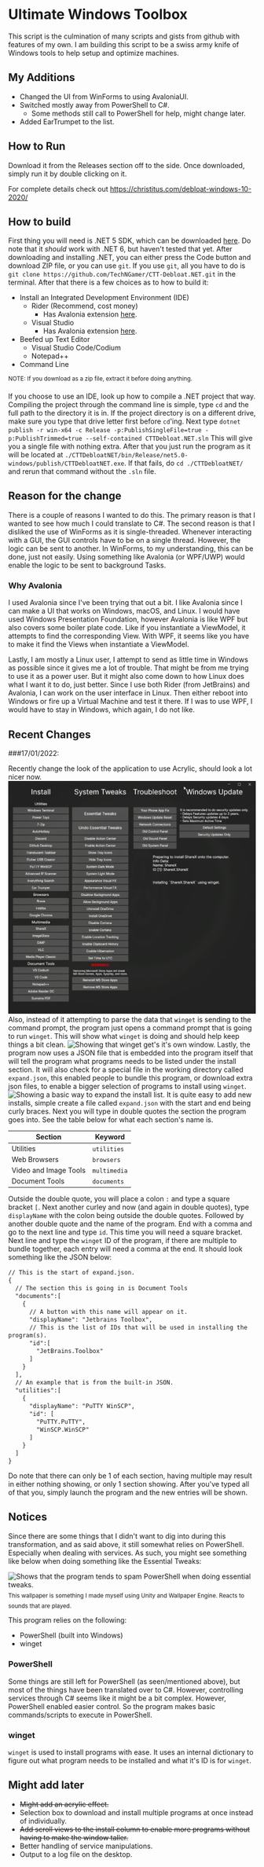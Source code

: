 ﻿# Ultimate Windows Toolbox
This script is the culmination of many scripts and gists from github with features of my own. I am building this script to be a swiss army knife of Windows tools to help setup and optimize machines.

## My Additions
- Changed the UI from WinForms to using AvaloniaUI.
- Switched mostly away from PowerShell to C#.
  - Some methods still call to PowerShell for help, might change later.
- Added EarTrumpet to the list.

## How to Run
Download it from the Releases section off to the side. Once downloaded, simply run it by double clicking on it.

For complete details check out https://christitus.com/debloat-windows-10-2020/

## How to build
First thing you will need is .NET 5 SDK, which can be downloaded [here](https://dotnet.microsoft.com/en-us/download/dotnet/5.0). Do note that it _should_ work with .NET 6, but haven't tested that yet.
After downloading and installing .NET, you can either press the Code button and download ZIP file, or you can use `git`. If you use `git`, all you have to do is `git clone https://github.com/TechNGamer/CTT-Debloat.NET.git`
in the terminal. After that there is a few choices as to how to build it:
- Install an Integrated Development Environment (IDE)
    - Rider (Recommend, cost money)
        - Has Avalonia extension [here](https://github.com/ForNeVeR/AvaloniaRider).
    - Visual Studio
        - Has Avalonia extension [here](https://github.com/avaloniaui/avaloniavs).
- Beefed up Text Editor
    - Visual Studio Code/Codium
    - Notepad++
- Command Line

<sup>NOTE: If you download as a zip file, extract it before doing anything.</sup>

If you choose to use an IDE, look up how to compile a .NET project that way. Compiling the project through the command line is simple, type `cd` and the full path to the directory it is in.
If the project directory is on a different drive, make sure you type that drive letter first before `cd`'ing. Next type `dotnet publish -r win-x64 -c Release -p:PublishSingleFile=true -p:PublishTrimmed=true --self-contained CTTDebloat.NET.sln`
This will give you a single file with nothing extra. After that you just run the program as it will be located at `./CTTDebloatNET/bin/Release/net5.0-windows/publish/CTTDebloatNET.exe`.
If that fails, do `cd ./CTTDebloatNET/` and rerun that command without the `.sln` file.

## Reason for the change
There is a couple of reasons I wanted to do this. The primary reason is that I wanted to see how much I could translate to C#.
The second reason is that I disliked the use of WinForms as it is single-threaded. Whenever interacting with a GUI, the GUI controls
have to be on a single thread. However, the logic can be sent to another. In WinForms, to my understanding, this can be done, just not easily.
Using something like Avalonia (or WPF/UWP) would enable the logic to be sent to background Tasks.

### Why Avalonia
I used Avalonia since I've been trying that out a bit. I like Avalonia since I can make a UI that works on Windows, macOS, and Linux.
I would have used Windows Presentation Foundation, however Avalonia is like WPF but also covers some boiler plate code. Like if you instantiate
a ViewModel, it attempts to find the corresponding View. With WPF, it seems like you have to make it find the Views when instantiate a ViewModel.

Lastly, I am mostly a Linux user, I attempt to send as little time in Windows as possible since it gives me a lot of trouble. That might be from
me trying to use it as a power user. But it might also come down to how Linux does what I want it to do, just better. Since I use both Rider (from JetBrains)
and Avalonia, I can work on the user interface in Linux. Then either reboot into Windows or fire up a Virtual Machine and test it there. If I was to use
WPF, I would have to stay in Windows, which again, I do not like.

## Recent Changes
###17/01/2022:

Recently change the look of the application to use Acrylic, should look a lot nicer now.
<img alt="Shows Chris Titus Tech's Debloat, .NET version using Acrylic." src="./RepoAssets/CTTDebloatNET_NDO8ISBuYP.png"/>
Also, instead of it attempting to parse the data that `winget` is sending to the command prompt, the program just opens a command prompt that is going to run `winget`.
This will show what `winget` is doing and should help keep things a bit clean.
<img src="./RepoAssets/2022-01-17 00-45-51.gif" alt="Showing that winget get's it's own window."/>
Lastly, the program now uses a JSON file that is embedded into the program itself that will tell the program what programs needs to be listed under the install section.
It will also check for a special file in the working directory called `expand.json`, this enabled people to bundle this program, or download extra json files, to enable
a bigger selection of programs to install using `winget`.
<img alt="Showing a basic way to expand the install list." src="./RepoAssets/2022-01-16 23-20-44.gif" />
It is quite easy to add new installs, simple create a file called `expand.json` with the start and end being curly braces. Next you will type in double quotes the section
the program goes into. See the table below for what each section's name is.

| Section               | Keyword      |
|-----------------------|--------------|
| Utilities             | `utilities`  |
| Web Browsers          | `browsers`   |
| Video and Image Tools | `multimedia` |
| Document Tools        | `documents`  |

Outside the double quote, you will place a colon `:` and type a square bracket `[`. Next another curley and now (and again in double quotes), type `displayName` with the colon
being outside the double quotes. Followed by another double quote and the name of the program. End with a comma and go to the next line and type `id`. This time you will need a
square bracket. Next line and type the `winget` ID of the program, if there are multiple to bundle together, each entry will need a comma at the end.
It should look something like the JSON below:

```json5
// This is the start of expand.json.
{
  // The section this is going in is Document Tools
  "documents":[
    {
      // A button with this name will appear on it.
      "displayName": "Jetbrains Toolbox",
      // This is the list of IDs that will be used in installing the program(s).
      "id":[
        "JetBrains.Toolbox"
      ]
    }    
  ],
  // An example that is from the built-in JSON.
  "utilities":[
    {
      "displayName": "PuTTY WinSCP",
      "id": [
        "PuTTY.PuTTY",
        "WinSCP.WinSCP"
      ]
    }
  ]
}
```
Do note that there can only be 1 of each section, having multiple may result in either nothing showing, or only 1 section showing. After you've typed all of that you,
simply launch the program and the new entries will be shown.

## Notices
Since there are some things that I didn't want to dig into during this transformation, and as said above, it still somewhat relies on PowerShell.
Especially when dealing with services. As such, you might see something like below when doing something like the Essential Tweaks:

<img alt="Shows that the program tends to spam PowerShell when doing essential tweaks." src="./RepoAssets/preview.gif" title="PowerShell spam"/>
<sub>This wallpaper is something I made myself using Unity and Wallpaper Engine. Reacts to sounds that are played.</sub>

This program relies on the following:
 - PowerShell (built into Windows)
 - winget

### PowerShell
Some things are still left for PowerShell (as seen/mentioned above), but most of the things have been translated over to C#.
However, controlling services through C# seems like it might be a bit complex. However, PowerShell enabled easier control.
So the program makes basic commands/scripts to execute in PowerShell.

### winget
`winget` is used to install programs with ease. It uses an internal dictionary to figure out what program needs to be installed and what it's
ID is for `winget`.

## Might add later
 * ~~Might add an acrylic effect.~~
 * Selection box to download and install multiple programs at once instead of individually.
 * ~~Add scroll views to the install column to enable more programs without having to make the window taller.~~
 * Better handling of service manipulations.
 * Output to a log file on the desktop.
